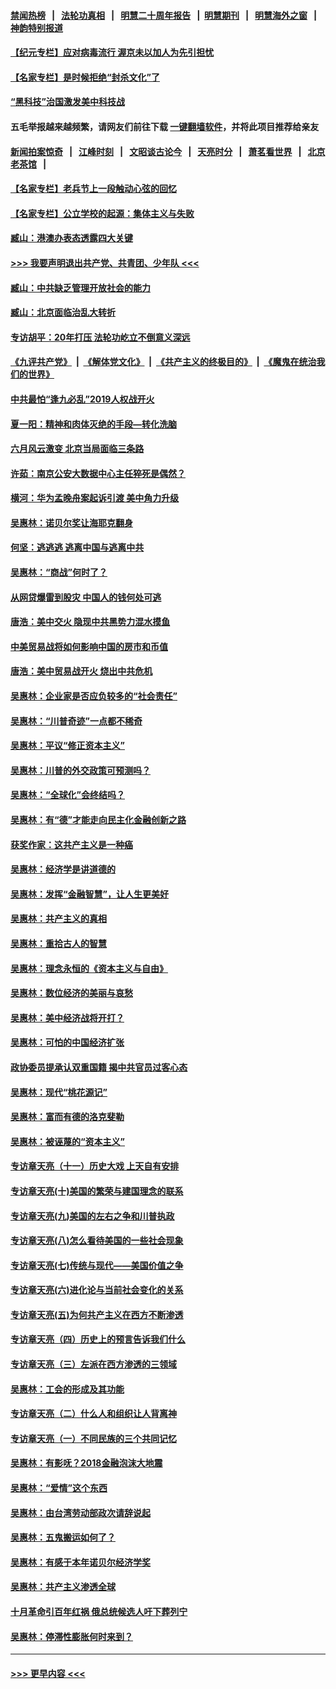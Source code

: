 #### [禁闻热榜](热点新闻.md?=0)  &nbsp;&nbsp;|&nbsp;&nbsp; [法轮功真相](https://github.com/gfw-breaker/truth/blob/master/README.md?=0) &nbsp;&nbsp;|&nbsp;&nbsp; [明慧二十周年报告](https://github.com/gfw-breaker/mh-reports/blob/master/README.md?=0) &nbsp;&nbsp;|&nbsp;&nbsp;[明慧期刊](https://github.com/gfw-breaker/mh-qikan) &nbsp;&nbsp;|&nbsp;&nbsp; [明慧海外之窗](https://github.com/gfw-breaker/mh-news/blob/master/README.md?=0) &nbsp;&nbsp;|&nbsp;&nbsp; [神韵特别报道](https://github.com/gfw-breaker/mh-news/blob/master/shenyun.md?=0)
#### [【纪元专栏】应对病毒流行 渥京未以加人为先引担忧](../pages/nsc423/n11875714.md?t=03160331) 
#### [【名家专栏】是时候拒绝“封杀文化”了](../pages/nsc423/n11814093.md?t=03160331) 
#### [“黑科技”治国激发美中科技战](../pages/nsc423/n11638056.md?t=03160331) 
#### 五毛举报越来越频繁，请网友们前往下载 [一键翻墙软件](https://github.com/gfw-breaker/ssr-accounts)，并将此项目推荐给亲友
#### [新闻拍案惊奇](https://github.com/gfw-breaker/banned-news/blob/master/pages/link4.md) &nbsp;&nbsp;|&nbsp;&nbsp; [江峰时刻](https://github.com/gfw-breaker/banned-news/blob/master/pages/link4.md) &nbsp;&nbsp;|&nbsp;&nbsp; [文昭谈古论今](https://github.com/gfw-breaker/banned-news/blob/master/pages/link4.md) &nbsp;&nbsp;|&nbsp;&nbsp; [天亮时分](https://github.com/gfw-breaker/banned-news/blob/master/pages/link4.md) &nbsp;&nbsp;|&nbsp;&nbsp; [萧茗看世界](https://github.com/gfw-breaker/banned-news/blob/master/pages/link4.md) &nbsp;&nbsp;|&nbsp;&nbsp; [北京老茶馆](https://github.com/gfw-breaker/banned-news/blob/master/pages/link4.md) &nbsp;&nbsp;|&nbsp;&nbsp; 
#### [【名家专栏】老兵节上一段触动心弦的回忆](../pages/nsc423/n11646016.md?t=03160331) 
#### [【名家专栏】公立学校的起源：集体主义与失败](../pages/nsc423/n11601833.md?t=03160331) 
#### [臧山：港澳办表态透露四大关键](../pages/nsc423/n11421628.md?t=03160331) 
#### [>>> 我要声明退出共产党、共青团、少年队 <<<](https://github.com/begood0513/goodnews/blob/master/quit/letter.md) 
#### [臧山：中共缺乏管理开放社会的能力](../pages/nsc423/n11407457.md?t=03160331) 
#### [臧山：北京面临治乱大转折](../pages/nsc423/n11406895.md?t=03160331) 
#### [专访胡平：20年打压 法轮功屹立不倒意义深远](../pages/nsc423/n11398800.md?t=03160331) 
#### [《九评共产党》](https://github.com/begood0513/9ping.md/blob/master/README.md) &nbsp;|&nbsp; [《解体党文化》](../../../../jtdwh.md/blob/master/README.md)  &nbsp;|&nbsp; [《共产主义的终极目的》](../../../../gczydzjmd.md/blob/master/README.md) &nbsp;|&nbsp; [《魔鬼在统治我们的世界》](../../../../mgztzwmdsj.md/blob/master/README.md) 
#### [中共最怕“逢九必乱”2019人权战开火](../pages/nsc423/n11385248.md?t=03160331) 
#### [夏一阳：精神和肉体灭绝的手段—转化洗脑](../pages/nsc423/n11368250.md?t=03160331) 
#### [六月风云激变 北京当局面临三条路](../pages/nsc423/n11313668.md?t=03160331) 
#### [许茹：南京公安大数据中心主任猝死是偶然？](../pages/nsc423/n11064744.md?t=03160331) 
#### [横河：华为孟晚舟案起诉引渡 美中角力升级](../pages/nsc423/n11027230.md?t=03160331) 
#### [吴惠林：诺贝尔奖让海耶克翻身](../pages/nsc423/n10890049.md?t=03160331) 
#### [何坚：逃逃逃 逃离中国与逃离中共](../pages/nsc423/n10592891.md?t=03160331) 
#### [吴惠林：“商战”何时了？](../pages/nsc423/n10573558.md?t=03160331) 
#### [从网贷爆雷到股灾 中国人的钱何处可逃](../pages/nsc423/n10572800.md?t=03160331) 
#### [唐浩：美中交火 隐现中共黑势力混水摸鱼](../pages/nsc423/n10544040.md?t=03160331) 
#### [中美贸易战将如何影响中国的房市和币值](../pages/nsc423/n10543697.md?t=03160331) 
#### [唐浩：美中贸易战开火 烧出中共危机](../pages/nsc423/n10540126.md?t=03160331) 
#### [吴惠林：企业家是否应负较多的“社会责任”](../pages/nsc423/n10535022.md?t=03160331) 
#### [吴惠林：“川普奇迹”一点都不稀奇](../pages/nsc423/n10512808.md?t=03160331) 
#### [吴惠林：平议“修正资本主义”](../pages/nsc423/n10495724.md?t=03160331) 
#### [吴惠林：川普的外交政策可预测吗？](../pages/nsc423/n10462387.md?t=03160331) 
#### [吴惠林：“全球化”会终结吗？](../pages/nsc423/n10452838.md?t=03160331) 
#### [吴惠林：有“德”才能走向民主化金融创新之路](../pages/nsc423/n10432292.md?t=03160331) 
#### [获奖作家：这共产主义是一种癌](../pages/nsc423/n10431541.md?t=03160331) 
#### [吴惠林：经济学是讲道德的](../pages/nsc423/n10398014.md?t=03160331) 
#### [吴惠林：发挥“金融智慧”，让人生更美好](../pages/nsc423/n10375019.md?t=03160331) 
#### [吴惠林：共产主义的真相](../pages/nsc423/n10351394.md?t=03160331) 
#### [吴惠林：重拾古人的智慧](../pages/nsc423/n10337691.md?t=03160331) 
#### [吴惠林：理念永恒的《资本主义与自由》](../pages/nsc423/n10316274.md?t=03160331) 
#### [吴惠林：数位经济的美丽与哀愁](../pages/nsc423/n10292946.md?t=03160331) 
#### [吴惠林：美中经济战将开打？](../pages/nsc423/n10258825.md?t=03160331) 
#### [吴惠林：可怕的中国经济扩张](../pages/nsc423/n10219147.md?t=03160331) 
#### [政协委员提承认双重国籍 揭中共官员过客心态](../pages/nsc423/n10208809.md?t=03160331) 
#### [吴惠林：现代“桃花源记”](../pages/nsc423/n10185234.md?t=03160331) 
#### [吴惠林：富而有德的洛克斐勒](../pages/nsc423/n10142264.md?t=03160331) 
#### [吴惠林：被诬蔑的“资本主义”](../pages/nsc423/n10124816.md?t=03160331) 
#### [专访章天亮（十一）历史大戏 上天自有安排](../pages/nsc423/n10094905.md?t=03160331) 
#### [专访章天亮(十)美国的繁荣与建国理念的联系](../pages/nsc423/n10094899.md?t=03160331) 
#### [专访章天亮(九)美国的左右之争和川普执政](../pages/nsc423/n10094889.md?t=03160331) 
#### [专访章天亮(八)怎么看待美国的一些社会现象](../pages/nsc423/n10094857.md?t=03160331) 
#### [专访章天亮(七)传统与现代——美国价值之争](../pages/nsc423/n10093140.md?t=03160331) 
#### [专访章天亮(六)进化论与当前社会变化的关系](../pages/nsc423/n10092036.md?t=03160331) 
#### [专访章天亮(五)为何共产主义在西方不断渗透](../pages/nsc423/n10083620.md?t=03160331) 
#### [专访章天亮（四）历史上的预言告诉我们什么](../pages/nsc423/n10083606.md?t=03160331) 
#### [专访章天亮（三）左派在西方渗透的三领域](../pages/nsc423/n10081115.md?t=03160331) 
#### [吴惠林：工会的形成及其功能](../pages/nsc423/n10080633.md?t=03160331) 
#### [专访章天亮（二）什么人和组织让人背离神](../pages/nsc423/n10076637.md?t=03160331) 
#### [专访章天亮（一）不同民族的三个共同记忆](../pages/nsc423/n10074188.md?t=03160331) 
#### [吴惠林：有影呒？2018金融泡沫大地震](../pages/nsc423/n10040534.md?t=03160331) 
#### [吴惠林：“爱情”这个东西](../pages/nsc423/n10019423.md?t=03160331) 
#### [吴惠林：由台湾劳动部政次请辞说起](../pages/nsc423/n9979679.md?t=03160331) 
#### [吴惠林：五鬼搬运如何了？](../pages/nsc423/n9925338.md?t=03160331) 
#### [吴惠林：有感于本年诺贝尔经济学奖](../pages/nsc423/n9871883.md?t=03160331) 
#### [吴惠林：共产主义渗透全球](../pages/nsc423/n9812748.md?t=03160331) 
#### [十月革命引百年红祸 俄总统候选人吁下葬列宁](../pages/nsc423/n9810182.md?t=03160331) 
#### [吴惠林：停滞性膨胀何时来到？](../pages/nsc423/n9764136.md?t=03160331) 

----
#### [ >>> 更早内容 <<< ](../indexes/nsc423-earlier.md)
